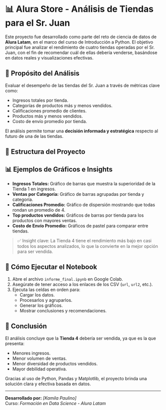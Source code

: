 # 📊 Alura Store - Análisis de Tiendas para el Sr. Juan

Este proyecto fue desarrollado como parte del reto de ciencia de datos de **Alura Latam**, en el marco del curso de Introducción a Python. El objetivo principal fue analizar el rendimiento de cuatro tiendas operadas por el Sr. Juan, con el fin de recomendar cuál de ellas debería venderse, basándose en datos reales y visualizaciones efectivas.

## 🎯 Propósito del Análisis

Evaluar el desempeño de las tiendas del Sr. Juan a través de métricas clave como:

- Ingresos totales por tienda.
- Categorías de productos más y menos vendidos.
- Calificaciones promedio de clientes.
- Productos más y menos vendidos.
- Costo de envío promedio por tienda.

El análisis permite tomar una **decisión informada y estratégica** respecto al futuro de una de las tiendas.

## 📁 Estructura del Proyecto

## 📊 Ejemplos de Gráficos e Insights

- **Ingresos Totales:** Gráfico de barras que muestra la superioridad de la Tienda 1 en ingresos.
- **Ventas por Categoría:** Gráfico de barras agrupadas por tienda y categoría.
- **Calificaciones Promedio:** Gráfico de dispersión mostrando que todas rondan un promedio de 4.
- **Top productos vendidos:** Gráficos de barras por tienda para los productos con mayores ventas.
- **Costo de Envío Promedio:** Gráficos de pastel para comparar entre tiendas.

> ✅ Insight clave: La Tienda 4 tiene el rendimiento más bajo en casi todos los aspectos analizados, lo que la convierte en la mejor opción para ser vendida.

## 🚀 Cómo Ejecutar el Notebook

1. Abre el archivo `informe_final.ipynb` en Google Colab.
2. Asegúrate de tener acceso a los enlaces de los CSV (`url`, `url2`, etc.).
3. Ejecuta las celdas en orden para:
   - Cargar los datos.
   - Procesarlos y agruparlos.
   - Generar los gráficos.
   - Mostrar conclusiones y recomendaciones.

## 📌 Conclusión

El análisis concluye que la **Tienda 4** debería ser vendida, ya que es la que presenta:
- Menores ingresos.
- Menor volumen de ventas.
- Menor diversidad de productos vendidos.
- Mayor debilidad operativa.

Gracias al uso de Python, Pandas y Matplotlib, el proyecto brinda una solución clara y efectiva basada en datos.

---

**Desarrollado por:** *[Kamila Paulino]*  
Curso: *Formación en Data Science - Alura Latam*
